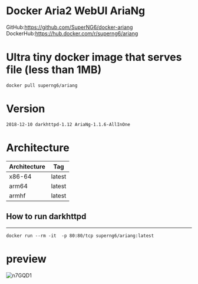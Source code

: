 # Docker Aria2 WebUI AriaNg

GitHub:https://github.com/SuperNG6/docker-ariang  
DockerHub:https://hub.docker.com/r/superng6/ariang  

# Ultra tiny docker image that serves file (less than 1MB)

    docker pull superng6/ariang

# Version

    2018-12-10 darkhttpd-1.12 AriaNg-1.1.6-AllInOne

# Architecture

| Architecture | Tag            |
| ------------ | -------------- |
| x86-64       | latest         |
| arm64        | latest         |
| armhf        | latest         |

## How to run darkhttpd
--------------------

    docker run --rm -it  -p 80:80/tcp superng6/ariang:latest

# preview
![n7GQD1](https://gitee.com/sleele/pic/raw/master/uPic/2020-06-03/n7GQD1.png)
